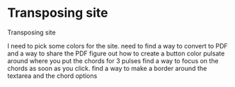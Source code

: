# Transposing site
 Transposing site

I need to pick some colors for the site. 
need to find a way to convert to PDF and a way to share the PDF
figure out how to create a button
color pulsate around where you put the chords for 3 pulses
find a way to focus on the chords as soon as you click. 
find a way to make a border around the textarea and the chord options